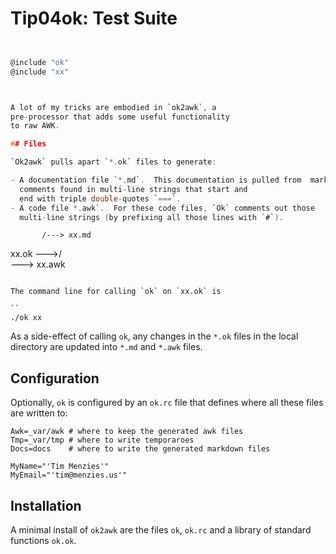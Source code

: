 
# Tip04ok: Test Suite


```c 


@include "ok"
@include "xx"



A lot of my tricks are embodied in `ok2awk`, a
pre-processor that adds some useful functionality
to raw AWK.

## Files

`Ok2awk` pulls apart `*.ok` files to generate:

- A documentation file `*.md`.  This documentation is pulled from  markdown
  comments found in multi-line strings that start and 
  end with triple double-quotes `===`.
- A code file *.awk`.  For these code files, `Ok` comments out those 
  multi-line strings (by prefixing all those lines with `#`).

```
           /---> xx.md  
xx.ok --->/
          \
           \---> xx.awk
```

The command line for calling `ok` on `xx.ok` is

``
./ok xx

```

As a side-effect of calling `ok`, any changes in the `*.ok`
files in the local directory are updated into
`*.md` and `*.awk` files.


## Configuration

Optionally, `ok` is configured by an `ok.rc` file that
defines where all these files are written to:

```
Awk=_var/awk # where to keep the generated awk files
Tmp=_var/tmp # where to write temporaroes
Docs=docs    # where to write the generated markdown files

MyName="'Tim Menzies'"
MyEmail="'tim@menzies.us'"

```

## Installation

A minimal install of `ok2awk` are the files `ok`, `ok.rc` and a library
of standard functions `ok.ok`.

```



